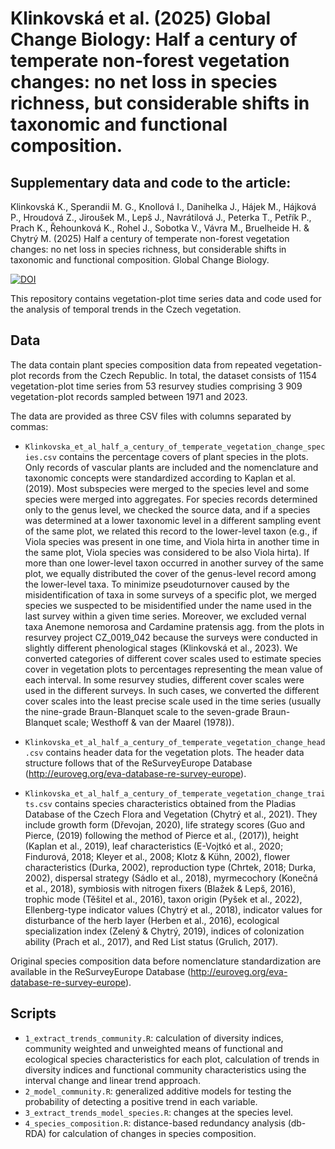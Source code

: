 # Klinkovská et al. (2025) Global Change Biology: Half a century of temperate non-forest vegetation changes: no net loss in species richness, but considerable shifts in taxonomic and functional composition.

## Supplementary data and code to the article: 
Klinkovská K., Sperandii M. G., Knollová I., Danihelka J., Hájek M., Hájková P., Hroudová Z., Jiroušek M., Lepš J., Navrátilová J., Peterka T., Petřík P., Prach K., Řehounková K., Rohel J., Sobotka V., Vávra M., Bruelheide H. & Chytrý M. (2025) Half a century of temperate non-forest vegetation changes: no net loss in species richness, but considerable shifts in taxonomic and functional composition. Global Change Biology.

[![DOI](https://zenodo.org/badge/706733479.svg)](https://zenodo.org/doi/10.5281/zenodo.10060597)

This repository contains vegetation-plot time series data and code used for the analysis of temporal trends in the Czech vegetation. 

## Data
The data contain plant species composition data from repeated vegetation-plot records from the Czech Republic. In total, the dataset consists of 1154 vegetation-plot time series from 53 resurvey studies comprising 3 909 vegetation-plot records sampled between 1971 and 2023. 

The data are provided as three CSV files with columns separated by commas:

* `Klinkovska_et_al_half_a_century_of_temperate_vegetation_change_species.csv` contains the percentage covers of plant species in the plots. Only records of vascular plants are included and the nomenclature and taxonomic concepts were standardized according to Kaplan et al. (2019). Most subspecies were merged to the species level and some species were merged into aggregates. For species records determined only to the genus level, we checked the source data, and if a species was determined at a lower taxonomic level in a different sampling event of the same plot, we related this record to the lower-level taxon (e.g., if Viola species was present in one time, and Viola hirta in another time in the same plot, Viola species was considered to be also Viola hirta). If more than one lower-level taxon occurred in another survey of the same plot, we equally distributed the cover of the genus-level record among the lower-level taxa. To minimize pseudoturnover caused by the misidentification of taxa in some surveys of a specific plot, we merged species we suspected to be misidentified under the name used in the last survey within a given time series. Moreover, we excluded vernal taxa Anemone nemorosa and Cardamine pratensis agg. from the plots in resurvey project CZ_0019_042 because the surveys were conducted in slightly different phenological stages (Klinkovská et al., 2023). We converted categories of different cover scales used to estimate species cover in vegetation plots to percentages representing the mean value of each interval. In some resurvey studies, different cover scales were used in the different surveys. In such cases, we converted the different cover scales into the least precise scale used in the time series (usually the nine-grade Braun-Blanquet scale to the seven-grade Braun-Blanquet scale; Westhoff & van der Maarel (1978)). 

* `Klinkovska_et_al_half_a_century_of_temperate_vegetation_change_head.csv` contains header data for the vegetation plots. The header data structure follows that of the ReSurveyEurope Database (http://euroveg.org/eva-database-re-survey-europe). 

* `Klinkovska_et_al_half_a_century_of_temperate_vegetation_change_traits.csv` contains species characteristics obtained from the Pladias Database of the Czech Flora and Vegetation (Chytrý et al., 2021). They include growth form (Dřevojan, 2020), life strategy scores (Guo and Pierce, (2019) following the method of Pierce et al., (2017)), height (Kaplan et al., 2019), leaf characteristics (E-Vojtkó et al., 2020; Findurová, 2018; Kleyer et al., 2008; Klotz & Kühn, 2002), flower characteristics (Durka, 2002), reproduction type (Chrtek, 2018; Durka, 2002), dispersal strategy (Sádlo et al., 2018), myrmecochory (Konečná et al., 2018), symbiosis with nitrogen fixers (Blažek & Lepš, 2016), trophic mode (Těšitel et al., 2016), taxon origin (Pyšek et al., 2022), Ellenberg-type indicator values (Chytrý et al., 2018), indicator values for disturbance of the herb layer (Herben et al., 2016), ecological specialization index (Zelený & Chytrý, 2019), indices of colonization ability (Prach et al., 2017), and Red List status (Grulich, 2017).

Original species composition data before nomenclature standardization are available in the ReSurveyEurope Database (http://euroveg.org/eva-database-re-survey-europe). 

## Scripts
* `1_extract_trends_community.R`: calculation of diversity indices, community weighted and unweighted means of functional and ecological species characteristics for each plot, calculation of trends in diversity indices and functional community characteristics using the interval change and linear trend approach. 
* `2_model_community.R`: generalized additive models for testing the probability of detecting a positive trend in each variable.
* `3_extract_trends_model_species.R`: changes at the species level.
* `4_species_composition.R`: distance-based redundancy analysis (db-RDA) for calculation of changes in species composition.
